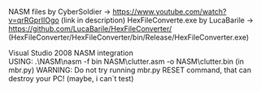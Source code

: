 NASM files by CyberSoldier -> https://www.youtube.com/watch?v=qrRGprIIOgo (link in description)
HexFileConverte.exe by LucaBarile -> https://github.com/LucaBarile/HexFileConverter/ (HexFileConverter/HexFileConverter/bin/Release/HexFileConverter.exe)    

Visual Studio 2008 NASM integration  
USING: .\NASM\nasm -f bin NASM\clutter.asm -o NASM\clutter.bin (in mbr.py)
WARNING: Do not try running mbr.py RESET command, that can destroy your PC! (maybe, i can`t test)
